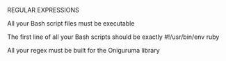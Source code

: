 REGULAR EXPRESSIONS

All your Bash script files must be executable

The first line of all your Bash scripts should be exactly #!/usr/bin/env ruby

All your regex must be built for the Oniguruma library
